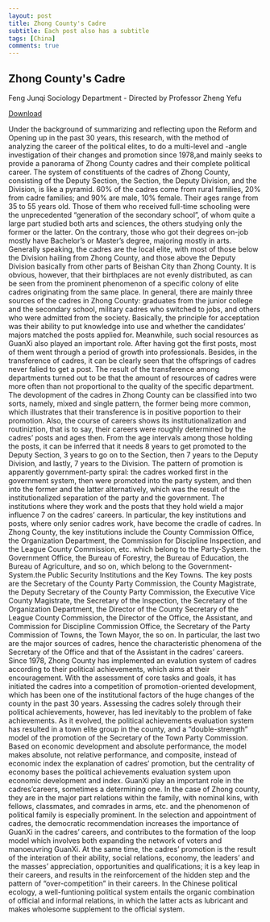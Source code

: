 ```yaml
---
layout: post
title: Zhong County's Cadre
subtitle: Each post also has a subtitle
tags: [China]
comments: true
---
```


## Zhong County's Cadre
Feng Junqi Sociology Department - Directed by Professor Zheng Yefu

[Download](assets/Zhong_County's_Cadre.pdf)

Under the background of summarizing and reflecting upon the
Reform and Opening up in
the past 30 years, this research, with the method of analyzing the career of the political
elites, to do a multi-level and -angle investigation of their changes and promotion since
1978,and mainly seeks to provide a panorama of Zhong County cadres and their complete
political career.
The system of constituents of the cadres of Zhong County, consisting of the Deputy
Section, the Section, the Deputy Division, and the Division, is like a pyramid. 60% of
the cadres come from rural families, 20% from cadre families; and 90% are male, 10% female.
Their ages range from 35 to 55 years old. Those of them who received full-time schooling
were the unprecedented “generation of the secondary school”, of whom quite a large part
studied both arts and sciences, the others studying only the former or the latter. On the
contrary, those who got their degrees on-job mostly have Bachelor’s or Master’s degree,
majoring mostly in arts. Generally speaking, the cadres are the local elite, with most
of those below the Division hailing from Zhong County, and those above the Deputy Division
basically from other parts of Beishan City than Zhong County. It is obvious, however, that
their birthplaces are not evenly distributed, as can be seen from the prominent phenomenon
of a specific colony of elite cadres originating from the same place.
In general, there are mainly three sources of the cadres in Zhong County: graduates
from the junior college and the secondary school, military cadres who switched to jobs,
and others who were admitted from the society. Basically, the principle for acceptation
was their ability to put knowledge into use and whether the candidates’ majors matched
the posts applied for. Meanwhile, such social resources as GuanXi also played an important
role. After having got the first posts, most of them went through a period of growth into
professionals. Besides, in the transference of cadres, it can be clearly seen that the
offsprings of cadres never falied to get a post. The result of the transference among
departments turned out to be that the amount of resources of cadres were more often than
not proportional to the quality of the specific department.
The devolopment of the cadres in Zhong County can be classified into two sorts, namely,
mixed and single pattern, the former being more common, which illustrates that their
transference is in positive poportion to their promotion. Also, the course of careers shows
its institutionalization and routiniztion, that is to say, their careers were roughly
determined by the cadres’ posts and ages then. From the age intervals among those holding
the posts, it can be inferred that it needs 8 years to get promoted to the Deputy Section,
3 years to go on to the Section, then 7 years to the Deputy Division, and lastly, 7 years
to the Division. The pattern of promotion is apparently government-party spiral: the cadres
worked first in the government system, then were promoted into the party system, and then
into the former and the latter alternatively, which was the result of the institutionalized
separation of the party and the government.
The institutions where they work and the posts that they hold wield a major influence
7
on the cadres’ careers. In particular, the key institutions and posts, where only senior
cadres work, have become the cradle of cadres. In Zhong County, the key institutions include
the County Commission Office, the Organization Department, the Commission for Discipline
Inspection, and the League County Commission, etc. which belong to the Party-System. the
Government Office, the Bureau of Forestry, the Bureau of Education, the Bureau of
Agriculture, and so on, which belong to the Government-System.the Public Security
Institutions and the Key Towns. The key posts are the
Secretary of the County Party Commission, the County Magistrate, the Deputy Secretary of the County Party Commission,
the Executive Vice County Magistrate, the Secretary of the
Inspection, the Secretary of the Organization Department, the Director of the County
Secretary of the League County Commission, the Director of the Office, the Assistant, and
Commission for Discipline
Commission Office, the Secretary of the Party Commission of Towns, the Town Mayor, the
so on. In particular, the last two are the major sources of cadres, hence the characteristic
phenomena of the Secretary of the Office and that of the Assistant in the cadres’ careers.
Since 1978, Zhong County has implemented an evalution system of cadres according to
their political achievements, which aims at their encouragement. With the assessment of
core tasks and goals, it has initiated the cadres into a competition of promotion-oriented
development, which has been one of the institutional factors of the huge changes of the
county in the past 30 years. Assessing the cadres solely through their political
achievements, however, has led inevitably to the problem of fake achievements. As it evolved,
the political achievements evaluation system has resulted in a town elite group in the
county, and a “double-strength” model of the promotion of the Secretary of the Town Party
Commission. Based on economic development and absolute performance, the model makes
absolute, not relative performance, and composite, instead of economic index the
explanation of cadres’ promotion, but the centrality of economy bases the political
achievements evaluation system upon economic development and index.
GuanXi play an important role in the cadres’careers, sometimes a determining one. In
the case of Zhong county, they are in the major part relations within the family, with
nominal kins, with fellows, classmates, and comrades in arms, etc. and the phenomenon of
political family is especially prominent. In the selection and appointment of cadres, the
democratic recommendation increases the importance of GuanXi in the cadres’ careers, and
contributes to the formation of the loop model which involves both expanding the network
of voters and manoeuvring GuanXi. At the same time, the cadres’ promotion is the result
of the interation of their ability, social relations, economy, the leaders’ and the
masses’ appreciation, opportunities and qualifications; it is a key leap in their careers,
and results in the reinforcement of the hidden step and the pattern of “over-competition”
in their careers. In the Chinese political ecology, a well-funtioning political system
entails the organic combination of official and informal relations, in which the latter
acts as lubricant and makes wholesome supplement to the official system.
